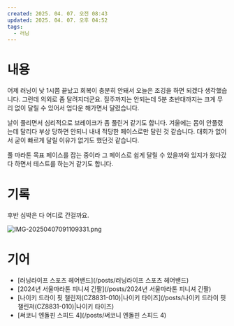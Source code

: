 ```yaml
---
created: 2025. 04. 07. 오전 08:43
updated: 2025. 04. 07. 오후 04:52
tags:
  - 러닝
---
```

# 내용

어제 러닝이 낮 1시쯤 끝났고 회복이 충분히 안돼서 오늘은 조깅을 하면 되겠다 생각했습니다.  그런데 의외로 좀 달려지더군요. 질주까지는 안되는데 5분 초반대까지는 크게 무리 없이 달릴 수 있어서 업다운 해가면서 달렸습니다.

날이 풀리면서 심리적으로 브레이크가 좀 풀린거 같기도 합니다. 겨울에는 몸이 안풀렸는데 달리다 부상 당하면 안되니 내내 적당한 페이스로만 달린 것 같습니다. 대회가 없어서 굳이 빠르게 달릴 이유가 없기도 했던것 같습니다.

풀 마라톤 목표 페이스를 잡는 중이라 그 페이스로 쉽게 달릴 수 있을까와 있지가 왔다갔다 하면서 테스트를 하는거 같기도 합니다.

# 기록

후반 심박은 다 어디로 간걸까요.

![IMG-20250407091109331.png](/posts/IMG-20250407091109331.png)

# 기어

- [러닝라이프 스포츠 헤어밴드](/posts/러닝라이프 스포츠 헤어밴드)
- [2024년 서울마라톤 피니셔 긴팔](/posts/2024년 서울마라톤 피니셔 긴팔)
- [나이키 드라이 핏 챌린저(CZ8831-010)|나이키 타이즈](/posts/나이키 드라이 핏 챌린저(CZ8831-010)|나이키 타이즈)
- [써코니 엔돌핀 스피드 4](/posts/써코니 엔돌핀 스피드 4)
